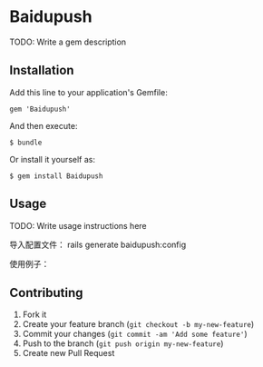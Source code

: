 # Baidupush

TODO: Write a gem description

## Installation

Add this line to your application's Gemfile:

    gem 'Baidupush'

And then execute:

    $ bundle

Or install it yourself as:

    $ gem install Baidupush




## Usage

TODO: Write usage instructions here

导入配置文件：
    rails generate baidupush:config

使用例子：

## Contributing

1. Fork it
2. Create your feature branch (`git checkout -b my-new-feature`)
3. Commit your changes (`git commit -am 'Add some feature'`)
4. Push to the branch (`git push origin my-new-feature`)
5. Create new Pull Request

